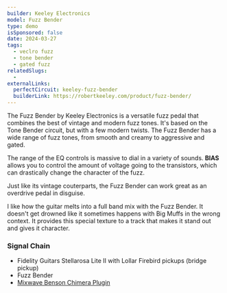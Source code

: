 ```yaml
---
builder: Keeley Electronics
model: Fuzz Bender
type: demo
isSponsored: false
date: 2024-03-27
tags:
  - veclro fuzz
  - tone bender
  - gated fuzz
relatedSlugs:
  -
externalLinks:
  perfectCircuit: keeley-fuzz-bender
  builderLink: https://robertkeeley.com/product/fuzz-bender/
---
```


The Fuzz Bender by Keeley Electronics is a versatile fuzz pedal that combines the best of vintage and modern fuzz tones. It's based on the Tone Bender circuit, but with a few modern twists. The Fuzz Bender has a wide range of fuzz tones, from smooth and creamy to aggressive and gated.

The range of the EQ controls is massive to dial in a variety of sounds. **BIAS** allows you to control the amount of voltage going to the transistors, which can drastically change the character of the fuzz.

Just like its vintage couterparts, the Fuzz Bender can work great as an overdrive pedal in disguise.

I like how the guitar melts into a full band mix with the Fuzz Bender. It doesn't get drowned like it sometimes happens with Big Muffs in the wrong context. It provides this special texture to a track that makes it stand out and gives it character.

### Signal Chain

- Fidelity Guitars Stellarosa Lite II with Lollar Firebird pickups (bridge pickup)
- Fuzz Bender
- [Mixwave Benson Chimera Plugin](https://www.mixwave.net/products/benson-chimera)

